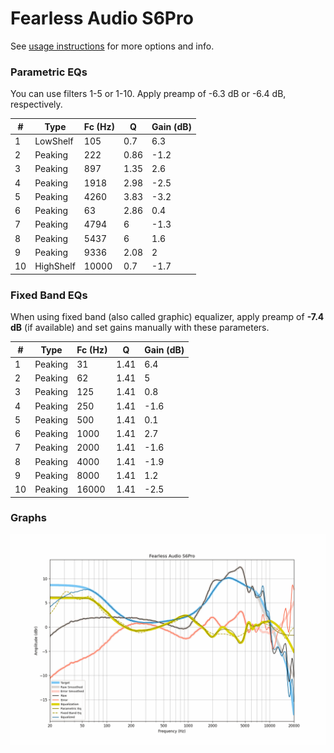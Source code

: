 # Fearless Audio S6Pro
See [usage instructions](https://github.com/jaakkopasanen/AutoEq#usage) for more options and info.

### Parametric EQs
You can use filters 1-5 or 1-10. Apply preamp of -6.3 dB or -6.4 dB, respectively.

|   # | Type      |   Fc (Hz) |    Q |   Gain (dB) |
|-----|-----------|-----------|------|-------------|
|   1 | LowShelf  |       105 | 0.7  |         6.3 |
|   2 | Peaking   |       222 | 0.86 |        -1.2 |
|   3 | Peaking   |       897 | 1.35 |         2.6 |
|   4 | Peaking   |      1918 | 2.98 |        -2.5 |
|   5 | Peaking   |      4260 | 3.83 |        -3.2 |
|   6 | Peaking   |        63 | 2.86 |         0.4 |
|   7 | Peaking   |      4794 | 6    |        -1.3 |
|   8 | Peaking   |      5437 | 6    |         1.6 |
|   9 | Peaking   |      9336 | 2.08 |         2   |
|  10 | HighShelf |     10000 | 0.7  |        -1.7 |

### Fixed Band EQs
When using fixed band (also called graphic) equalizer, apply preamp of **-7.4 dB** (if available) and set gains manually with these parameters.

|   # | Type    |   Fc (Hz) |    Q |   Gain (dB) |
|-----|---------|-----------|------|-------------|
|   1 | Peaking |        31 | 1.41 |         6.4 |
|   2 | Peaking |        62 | 1.41 |         5   |
|   3 | Peaking |       125 | 1.41 |         0.8 |
|   4 | Peaking |       250 | 1.41 |        -1.6 |
|   5 | Peaking |       500 | 1.41 |         0.1 |
|   6 | Peaking |      1000 | 1.41 |         2.7 |
|   7 | Peaking |      2000 | 1.41 |        -1.6 |
|   8 | Peaking |      4000 | 1.41 |        -1.9 |
|   9 | Peaking |      8000 | 1.41 |         1.2 |
|  10 | Peaking |     16000 | 1.41 |        -2.5 |

### Graphs
![](./Fearless%20Audio%20S6Pro.png)
